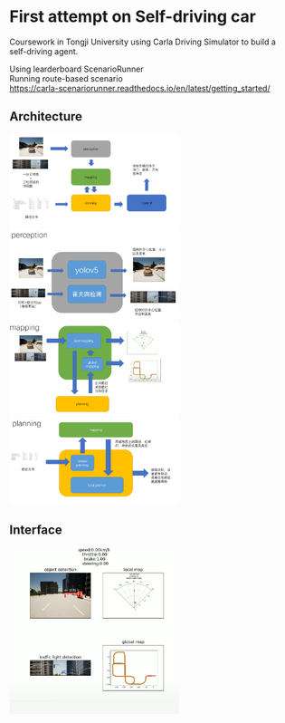 

# First attempt on Self-driving car  

Coursework in Tongji University using Carla Driving Simulator to build a self-driving agent.  

Using learderboard ScenarioRunner  
Running route-based scenario  
https://carla-scenariorunner.readthedocs.io/en/latest/getting_started/  


## Architecture 
<img src="https://github.com/txff99/myagent/blob/main/demo/architecture.png" width="300px">  
<img src="https://github.com/txff99/myagent/blob/main/demo/perception.png" width="300px">  
<img src="https://github.com/txff99/myagent/blob/main/demo/mapping.png" width="300px">  
<img src="https://github.com/txff99/myagent/blob/main/demo/planning.png" width="300px">   

## Interface   
<img src="https://github.com/txff99/myagent/blob/main/demo/interface.png" width="300px">  
